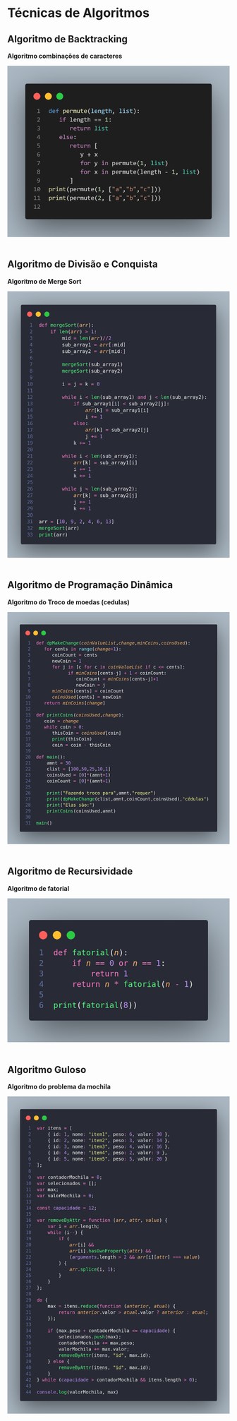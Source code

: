 # Técnicas de Algoritmos

## Algoritmo de Backtracking

**Algoritmo combinações de caracteres**

<img src="./backtraking/backtraking.png"/>


<br/>
<br/>

## Algoritmo de Divisão e Conquista

**Algoritmo de Merge Sort**

<img src="./divisao-e-conquista/divisao-e-conquista.png"/>

<br/>
<br/>
    
## Algoritmo de Programação Dinâmica

**Algoritmo do Troco de moedas (cedulas)**

<img src="./programacao-dinamica/programacao-dinamica.png"/>


<br/>
<br/>


## Algoritmo de Recursividade

**Algoritmo de fatorial**

<img src="./recursividade/recursividade.png"/>

    
<br/>
<br/>

## Algoritmo Guloso

**Algoritmo do problema da mochila**

<img src="./gulosos/gulosos.png"/>

    
<br/>
<br/>
